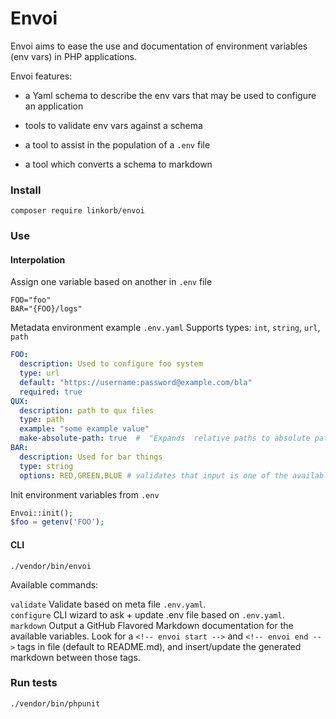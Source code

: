 Envoi
=====

Envoi aims to ease the use and documentation of environment variables (env
vars) in PHP applications.

Envoi features:

- a Yaml schema to describe the env vars that may be used to configure an
  application

- tools to validate env vars against a schema

- a tool to assist in the population of a `.env` file

- a tool which converts a schema to markdown

### Install

    composer require linkorb/envoi

### Use

#### Interpolation

Assign one variable based on another in `.env` file

```
FOO="foo" 
BAR="{FOO}/logs"
```

Metadata environment example `.env.yaml`
Supports types: `int`, `string`, `url`, `path`

```yaml
FOO:
  description: Used to configure foo system
  type: url
  default: "https://username:password@example.com/bla"
  required: true
QUX:
  description: path to qux files
  type: path
  example: "some example value"
  make-absolute-path: true  #  "Expands  relative paths to absolute paths (i.e. ~/qux becomes /home/joe/qux)
BAR:
  description: Used for bar things
  type: string
  options: RED,GREEN,BLUE # validates that input is one of the available options
```

Init environment variables from `.env`

```php
Envoi::init();
$foo = getenv('FOO');
```

#### CLI

    ./vendor/bin/envoi
    
Available commands:

`validate`   Validate based on meta file `.env.yaml`.<br/>
`configure`  CLI wizard to ask + update .env file based on `.env.yaml`.<br/>
`markdown`   Output a GitHub Flavored Markdown documentation for the available variables.
Look for a `<!-- envoi start -->` and `<!-- envoi end -->` tags in file (default to README.md), and insert/update the generated markdown between those tags.


### Run tests
    
    ./vendor/bin/phpunit
